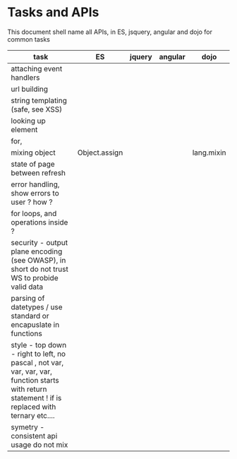 # Tasks and APIs

This document shell name all APIs, in ES, jsquery, angular and dojo for common tasks

| task 						|			ES		| jquery 	| angular 	| dojo 		|
|---------------------------|-------------------|--------	|---------	|------		|
| attaching event handlers 	|					|			|			|			|	
| url building 				|					|			|			|			|
| string templating (safe, see XSS)		|					|			|			|			|
| looking up element 		|					|			|			|			|
| for,						|					|			|			|			|
| mixing object				| Object.assign 	|			|			| lang.mixin 	|
| state of page between refresh
| error handling, show errors to user ? how ?
| for loops, and operations inside ?
| security - output plane encoding (see OWASP), in short do not trust WS to probide valid data
| parsing of datetypes / use standard or encapuslate in functions
| style - top down - right to left, no pascal , not var, var, var, var, function starts with return statement ! if is replaced with ternary etc....
| symetry - consistent api usage do not mix

<!--
## state of page between refresh

### Dojo

### Angular
-->